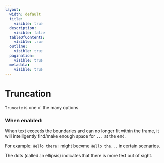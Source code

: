 ```yaml
---
layout:
  width: default
  title:
    visible: true
  description:
    visible: false
  tableOfContents:
    visible: true
  outline:
    visible: true
  pagination:
    visible: true
  metadata:
    visible: true
---
```


# Truncation

`Truncate` is one of the many options.

### When enabled:

When text exceeds the boundaries and can no longer fit within the frame, it will intelligently find/make enough space for `...` at the end.

For example: `Hello there!` might become `Hello the...` in certain scenarios.

The dots (called an ellipsis) indicates that there is more text out of sight.
